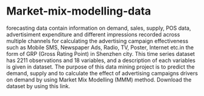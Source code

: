 # Market-mix-modelling-data
forecasting data contain information on demand, sales, supply, POS data, advertisiment expenditure and different impressions recorded across multiple channels for calculating the advertising campaign effectiveness such as Mobile SMS, Newspaper Ads, Radio, TV, Poster, Internet etc.in the form of GRP (Gross Rating Point) in Shenzhen city. This time series dataset has 2211 observations and 18 variables, and a description of each variables is given in dataset. The purpose of this data mining project is to predict the demand, supply and to calculate the effect of advertising campaigns drivers on demand by using Market Mix Modelling (MMM) method. Download the dataset by using this link.
